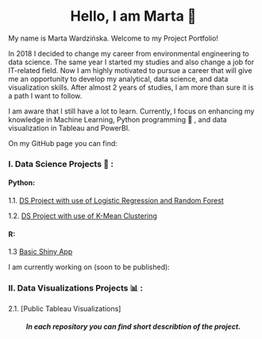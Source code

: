 <h1 align="center">Hello, I am Marta 👋</h1>  

My name is Marta Wardzińska. Welcome to my Project Portfolio! 

In 2018 I decided to change my career from environmental engineering to
data science. The same year I started my studies and also change a job for
IT-related field. Now I am highly motivated to pursue a career that will give me an opportunity to develop my analytical, data science, and data visualization skills. After almost 2 years of studies, I am more than sure it is a path I want to follow.

I am aware that I still have a lot to learn. Currently, I focus on enhancing my knowledge in Machine Learning, Python programming 🐍 , and data visualization in Tableau and PowerBI.


On my GitHub page you can find:

### I. Data Science Projects 📝 :  

#### Python:

1.1. [DS Project with use of Logistic Regression and Random Forest](https://github.com/martawa10/Logistic_Reg-Random_Forest)

1.2. [DS Project with use of K-Mean Clustering](https://github.com/martawa10/Clustering-Hamburg)  

#### R:

1.3 [Basic Shiny App](https://github.com/martawa10/Shiny-App)  


I am currently working on (soon to be published):
### II. Data Visualizations Projects 📊 :
2.1. [Public Tableau Visualizations] 


<h5 align="center">In each repository you can find short describtion of the project.</h5>
